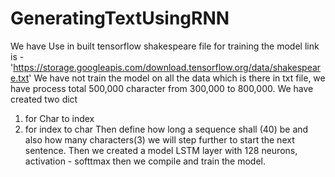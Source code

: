 # GeneratingTextUsingRNN
We have Use in built tensorflow shakespeare file for training the model 
link is  -  'https://storage.googleapis.com/download.tensorflow.org/data/shakespeare.txt'
We have not train the model on all the data which is there in txt file, we have process total 500,000  character from 300,000 to 800,000.
We have created two dict 
1) for Char to index
2) for index to char
Then define how long a sequence shall (40) be and also how many characters(3) we will step further to start the next sentence.
Then we created a model
LSTM layer with 128 neurons, activation - softtmax
then we compile and train the model.
